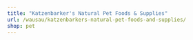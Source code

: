 ```yaml
---
title: "Katzenbarker's Natural Pet Foods & Supplies"
url: /wausau/katzenbarkers-natural-pet-foods-and-supplies/
shop: pet
---
```

